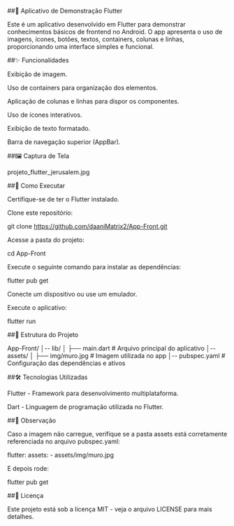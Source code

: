 ##📱 Aplicativo de Demonstração Flutter

Este é um aplicativo desenvolvido em Flutter para demonstrar conhecimentos básicos de frontend no Android. O app apresenta o uso de imagens, ícones, botões, textos, containers, colunas e linhas, proporcionando uma interface simples e funcional.

##✨ Funcionalidades

Exibição de imagem.

Uso de containers para organização dos elementos.

Aplicação de colunas e linhas para dispor os componentes.

Uso de ícones interativos.

Exibição de texto formatado.

Barra de navegação superior (AppBar).

##🖼️ Captura de Tela

projeto_flutter_jerusalem.jpg

##🚀 Como Executar

Certifique-se de ter o Flutter instalado.

Clone este repositório:

git clone https://github.com/daaniMatrix2/App-Front.git

Acesse a pasta do projeto:

cd App-Front

Execute o seguinte comando para instalar as dependências:

flutter pub get

Conecte um dispositivo ou use um emulador.

Execute o aplicativo:

flutter run

##📂 Estrutura do Projeto

App-Front/
│-- lib/
│   ├── main.dart  # Arquivo principal do aplicativo
│-- assets/
│   ├── img/muro.jpg  # Imagem utilizada no app
│-- pubspec.yaml  # Configuração das dependências e ativos

##🛠️ Tecnologias Utilizadas

Flutter - Framework para desenvolvimento multiplataforma.

Dart - Linguagem de programação utilizada no Flutter.

##📌 Observação

Caso a imagem não carregue, verifique se a pasta assets está corretamente referenciada no arquivo pubspec.yaml:

flutter:
  assets:
    - assets/img/muro.jpg

E depois rode:

flutter pub get

##📄 Licença

Este projeto está sob a licença MIT - veja o arquivo LICENSE para mais detalhes.
